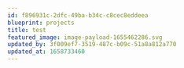 ```yaml
---
id: f896931c-2dfc-49ba-b34c-c8cec8eddeea
blueprint: projects
title: test
featured_image: image-payload-1655462286.svg
updated_by: 3f009ef7-3519-487c-b09c-51a8a812a770
updated_at: 1658733460
---
```


